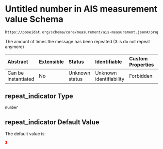 # Untitled number in AIS measurement value Schema

```txt
https://poseidat.org/schema/core/measurement/ais-measurement.json#/properties/repeat_indicator
```

The amount of times the message has been repeated (3 is do not repeat anymore)

| Abstract            | Extensible | Status         | Identifiable            | Custom Properties | Additional Properties | Access Restrictions | Defined In                                                                                    |
| :------------------ | :--------- | :------------- | :---------------------- | :---------------- | :-------------------- | :------------------ | :-------------------------------------------------------------------------------------------- |
| Can be instantiated | No         | Unknown status | Unknown identifiability | Forbidden         | Allowed               | none                | [ais-measurement.json*](schemas/core/measurement/ais-measurement.json "open original schema") |

## repeat_indicator Type

`number`

## repeat_indicator Default Value

The default value is:

```json
3
```
